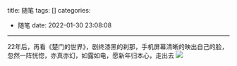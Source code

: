 title: 随笔
tags: []
categories:
  - 随笔
date: 2022-01-30 23:08:08
---
22年后，再看《楚门的世界》，剧终漆黑的刹那，手机屏幕清晰的映出自己的脸，忽然一阵恍惚，亦真亦幻，如露如电，愿新年归本心，走出去
![](https://s3-img.meituan.net/v1/mss_3d027b52ec5a4d589e68050845611e68/ff/n0/0n/11/rc_494373.jpg@300w_300h_1l.jpg)